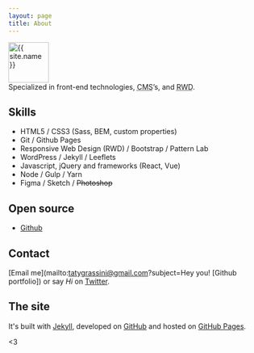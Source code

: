 ```yaml
---
layout: page
title: About
---
```


<div class="media mb-4">
  <img width="80" height="80" class="rounded-circle align-self-center mr-3" src="http://www.gravatar.com/avatar/61b1977a1539327af9666de1496c5f74.png" alt="{{ site.name }}">
  <div class="media-body align-self-center">
    Specialized in front-end technologies, <abbr title="Content Management Systems (ya know, like WordPress)">CMS</abbr>’s, and <abbr title="Responsive Web Design">RWD</abbr>.
  </div>
</div>

## Skills

- HTML5 / CSS3 (Sass, BEM, custom properties)
- Git / Github Pages
- Responsive Web Design (RWD) / Bootstrap / Pattern Lab
- WordPress / Jekyll / Leeflets
- Javascript, jQuery and frameworks (React, Vue)
- Node / Gulp / Yarn
- Figma / Sketch / ~~Photoshop~~

## Open source

- [Github](https://github.com/tatygrassini)

## Contact

[Email me](mailto:tatygrassini@gmail.com?subject=Hey you! [Github portfolio]) or say *Hi* on [Twitter](https://twitter.com/tatygrassini).

## The site

It's built with [Jekyll](http://jekyllrb.com), developed on [GitHub](https://github.com/twbs/bootstrap-expo) and hosted on [GitHub Pages](https://pages.github.com).

<3
